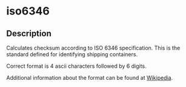 iso6346
=======

Description
-----------
Calculates checksum according to ISO 6346 specification. This is the standard defined for identifying shipping containers.

Correct format is 4 ascii characters followed by 6 digits.

Additional information about the format can be found at [Wikipedia](http://en.wikipedia.org/wiki/ISO_6346).
